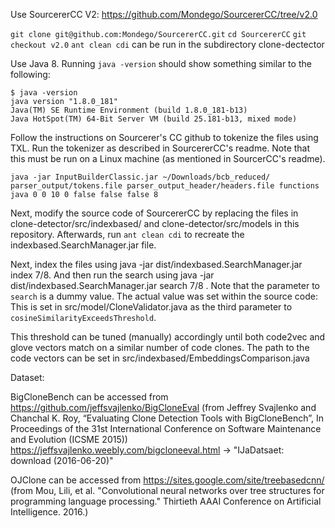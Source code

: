 Use SourcererCC V2: https://github.com/Mondego/SourcererCC/tree/v2.0

`git clone git@github.com:Mondego/SourcererCC.git`
`cd SourcererCC`
`git checkout v2.0`
`ant clean cdi` can be run in the subdirectory clone-dectector
 
Use Java 8. Running `java -version` should show something similar to the following:
```
$ java -version
java version "1.8.0_181"
Java(TM) SE Runtime Environment (build 1.8.0_181-b13)
Java HotSpot(TM) 64-Bit Server VM (build 25.181-b13, mixed mode)
```

Follow the instructions on Sourcerer's CC github to tokenize the files using TXL.
Run the tokenizer as described in SourcererCC's readme. Note that this must be run on a Linux machine (as mentioned in SourcerCC's readme). 
```
java -jar InputBuilderClassic.jar ~/Downloads/bcb_reduced/  parser_output/tokens.file parser_output_header/headers.file functions java 0 0 10 0 false false false 8
```


Next, modify the source code of SourcererCC by replacing the files in clone-detector/src/indexbased/ and clone-detector/src/models in this repository.
Afterwards, run `ant clean cdi` to recreate the indexbased.SearchManager.jar file.

Next, index the files using java -jar dist/indexbased.SearchManager.jar index 7/8.
And then run the search using java -jar dist/indexbased.SearchManager.jar search 7/8 .
Note that the parameter to  `search` is a dummy value. 
The actual value was set within the source code: This is set in src/model/CloneValidator.java as the third parameter to  `cosineSimilarityExceedsThreshold`.

This threshold can be tuned (manually) accordingly until both code2vec and glove vectors match on a similar number of code clones. The path to the code vectors can be set in src/indexbased/EmbeddingsComparison.java


Dataset:

BigCloneBench can be accessed from https://github.com/jeffsvajlenko/BigCloneEval (from Jeffrey Svajlenko and Chanchal K. Roy, “Evaluating Clone Detection Tools with BigCloneBench”, In Proceedings of the 31st International Conference on Software Maintenance and Evolution (ICSME 2015))
https://jeffsvajlenko.weebly.com/bigcloneeval.html -> "IJaDatsaet: download (2016-06-20)"

OJClone can be accessed from https://sites.google.com/site/treebasedcnn/ (from Mou, Lili, et al. "Convolutional neural networks over tree structures for programming language processing." Thirtieth AAAI Conference on Artificial Intelligence. 2016.)
